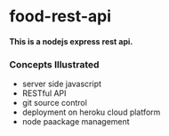 # food-rest-api

#### This is a nodejs express rest api. 

### Concepts Illustrated

* server side javascript
* RESTful API
* git source control
* deployment on heroku cloud platform
* node paackage management

